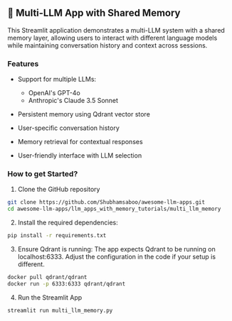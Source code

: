 ## 🧠 Multi-LLM App with Shared Memory

This Streamlit application demonstrates a multi-LLM system with a shared memory layer, allowing users to interact with different language models while maintaining conversation history and context across sessions.

### Features

- Support for multiple LLMs:

  - OpenAI's GPT-4o
  - Anthropic's Claude 3.5 Sonnet

- Persistent memory using Qdrant vector store
- User-specific conversation history
- Memory retrieval for contextual responses
- User-friendly interface with LLM selection

### How to get Started?

1. Clone the GitHub repository

```bash
git clone https://github.com/Shubhamsaboo/awesome-llm-apps.git
cd awesome-llm-apps/llm_apps_with_memory_tutorials/multi_llm_memory
```

2. Install the required dependencies:

```bash
pip install -r requirements.txt
```

3. Ensure Qdrant is running:
   The app expects Qdrant to be running on localhost:6333. Adjust the configuration in the code if your setup is different.

```bash
docker pull qdrant/qdrant
docker run -p 6333:6333 qdrant/qdrant
```

4. Run the Streamlit App

```bash
streamlit run multi_llm_memory.py
```
